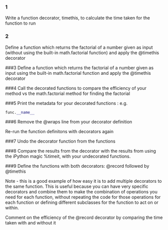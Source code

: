 
### 1
Write a function decorator, timethis, to calculate the time taken for the function to run

### 2
Define a function which returns the factorial of a number given as input (without using the built-in math.factorial function) and apply the @timethis decorator

###3 
Define a function which returns the factorial of a number given as input using the built-in math.factorial function and apply the @timethis decorator

###4 
Call the decorated functions to compare the efficiency of your method vs the math.factorial method for finding the factorial

###5
Print the metadata for your decorated functions : e.g. 
```python
func.__name__
```

###6
Remove the @wraps line from your decorator definition

Re-run the function definitons with decorators again

###7
Undo the decorator function from the functions

###8
Compare the results from the decorator with the results from using the iPython magic %timeit, with your undecorated functions.

###9
Define the functions with both decorators: @record followed by @timethis

Note - this is a good example of how easy it is to add multiple decorators to the same function. 
This is useful because you can have very specific decorators and combine them to make the combination of operations you need for each function, without repeating the code for those operations for each function or defining different subclasses for the function to act on or within. 



Comment on the efficiency of the @record decorator by comparing the time taken with and without it
